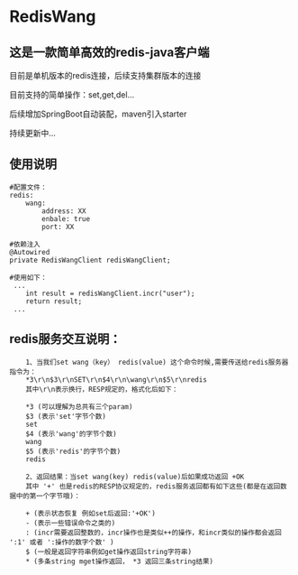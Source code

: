 # RedisWang

## 这是一款简单高效的redis-java客户端


目前是单机版本的redis连接，后续支持集群版本的连接

目前支持的简单操作：set,get,del...

后续增加SpringBoot自动装配，maven引入starter

持续更新中...


## 使用说明

    #配置文件：
    redis:
        wang:
            address: XX
            enbale: true
            port: XX

    #依赖注入
    @Autowired
    private RedisWangClient redisWangClient;
    
    #使用如下：
     ...
        int result = redisWangClient.incr("user");
        return result;
     ...


## redis服务交互说明：

        1、当我们set wang（key） redis(value) 这个命令时候,需要传送给redis服务器指令为：
        *3\r\n$3\r\nSET\r\n$4\r\n\wang\r\n$5\r\nredis 
        其中\r\n表示换行，RESP规定的，格式化后如下：
         
        *3 (可以理解为总共有三个param)
        $3 (表示'set'字节个数)
        set 
        $4 (表示'wang'的字节个数) 
        wang
        $5 (表示'redis'的字节个数)
        redis
    
        2、返回结果：当set wang(key) redis(value)后如果成功返回 +OK
        其中 '+' 也是redis的RESP协议规定的，redis服务返回都有如下这些(都是在返回数据中的第一个字节哦)：
        
        + (表示状态恢复 例如set后返回:'+OK')
        - (表示一些错误命令之类的)
        : (incr需要返回整数的，incr操作也是类似++的操作，和incr类似的操作都会返回 ':1' 或者 ':操作的数字个数' )
        $ (一般是返回字符串例如get操作返回string字符串)
        * (多条string mget操作返回， *3 返回三条string结果)